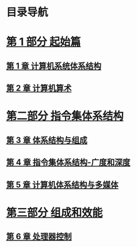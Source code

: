 # 目录导航

# [第 1 部分 起始篇](https://github.com/JiajiaLiang2001/ReadBooks/blob/main/%E3%80%90%E8%AE%A1%E7%AE%97%E6%9C%BA%E7%BB%84%E6%88%90%E5%8E%9F%E7%90%86%E3%80%91-%E8%AE%A1%E7%AE%97%E6%9C%BA%E7%BB%84%E6%88%90%E5%8E%9F%E7%90%86/part1/part1.md)

## [第 1 章 计算机系统体系结构](https://github.com/JiajiaLiang2001/ReadBooks/blob/main/%E3%80%90%E8%AE%A1%E7%AE%97%E6%9C%BA%E7%BB%84%E6%88%90%E5%8E%9F%E7%90%86%E3%80%91-%E8%AE%A1%E7%AE%97%E6%9C%BA%E7%BB%84%E6%88%90%E5%8E%9F%E7%90%86/part1/chapter1/chapter1.md)

## [第 2 章 计算机算术](https://github.com/JiajiaLiang2001/ReadBooks/blob/main/%E3%80%90%E8%AE%A1%E7%AE%97%E6%9C%BA%E7%BB%84%E6%88%90%E5%8E%9F%E7%90%86%E3%80%91-%E8%AE%A1%E7%AE%97%E6%9C%BA%E7%BB%84%E6%88%90%E5%8E%9F%E7%90%86/part1/chapter2/chapter2.md)

# [第二部分 指令集体系结构](https://github.com/JiajiaLiang2001/ReadBooks/blob/main/%E3%80%90%E8%AE%A1%E7%AE%97%E6%9C%BA%E7%BB%84%E6%88%90%E5%8E%9F%E7%90%86%E3%80%91-%E8%AE%A1%E7%AE%97%E6%9C%BA%E7%BB%84%E6%88%90%E5%8E%9F%E7%90%86/part2/part2.md)

## [第 3 章 体系结构与组成](https://github.com/JiajiaLiang2001/ReadBooks/blob/main/%E3%80%90%E8%AE%A1%E7%AE%97%E6%9C%BA%E7%BB%84%E6%88%90%E5%8E%9F%E7%90%86%E3%80%91-%E8%AE%A1%E7%AE%97%E6%9C%BA%E7%BB%84%E6%88%90%E5%8E%9F%E7%90%86/part2/chapter3/chapter3.md)

## [第 4 章 指令集体系结构-广度和深度](https://github.com/JiajiaLiang2001/ReadBooks/blob/main/%E3%80%90%E8%AE%A1%E7%AE%97%E6%9C%BA%E7%BB%84%E6%88%90%E5%8E%9F%E7%90%86%E3%80%91-%E8%AE%A1%E7%AE%97%E6%9C%BA%E7%BB%84%E6%88%90%E5%8E%9F%E7%90%86/part2/chapter4/chapter4.md)

## [第 5 章 计算机体系结构与多媒体](https://github.com/JiajiaLiang2001/ReadBooks/blob/main/%E3%80%90%E8%AE%A1%E7%AE%97%E6%9C%BA%E7%BB%84%E6%88%90%E5%8E%9F%E7%90%86%E3%80%91-%E8%AE%A1%E7%AE%97%E6%9C%BA%E7%BB%84%E6%88%90%E5%8E%9F%E7%90%86/part2/chapter5/chapter5.md)

# [第三部分 组成和效能](https://github.com/JiajiaLiang2001/ReadBooks/blob/main/%E3%80%90%E8%AE%A1%E7%AE%97%E6%9C%BA%E7%BB%84%E6%88%90%E5%8E%9F%E7%90%86%E3%80%91-%E8%AE%A1%E7%AE%97%E6%9C%BA%E7%BB%84%E6%88%90%E5%8E%9F%E7%90%86/part3/part3.md)

## [第 6 章 处理器控制](https://github.com/JiajiaLiang2001/ReadBooks/blob/main/%E3%80%90%E8%AE%A1%E7%AE%97%E6%9C%BA%E7%BB%84%E6%88%90%E5%8E%9F%E7%90%86%E3%80%91-%E8%AE%A1%E7%AE%97%E6%9C%BA%E7%BB%84%E6%88%90%E5%8E%9F%E7%90%86/part3/chapter6/chapter6.md)

